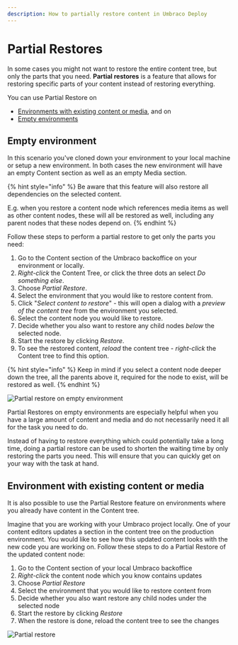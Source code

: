 ```yaml
---
description: How to partially restore content in Umbraco Deploy
---
```


# Partial Restores

In some cases you might not want to restore the entire content tree, but only the parts that you need. **Partial restores** is a feature that allows for restoring specific parts of your content instead of restoring everything.

You can use Partial Restore on

* [Environments with existing content or media](partial-restore.md#environment-with-existing-content-or-media), and on
* [Empty environments](partial-restore.md#empty-environment)

## Empty environment

In this scenario you've cloned down your environment to your local machine or setup a new environment. In both cases the new environment will have an empty Content section as well as an empty Media section.

{% hint style="info" %}
Be aware that this feature will also restore all dependencies on the selected content.

E.g. when you restore a content node which references media items as well as other content nodes, these will all be restored as well, including any parent nodes that these nodes depend on.
{% endhint %}

Follow these steps to perform a partial restore to get only the parts you need:

1. Go to the Content section of the Umbraco backoffice on your environment or locally.
2. _Right-click_ the Content Tree, or click the three dots an select _Do something else_.
3. Choose _Partial Restore_.
4. Select the environment that you would like to restore content from.
5. Click "_Select content to restore_" - this will open a dialog with a _preview of the content tree_ from the environment you selected.
6. Select the content node you would like to restore.
7. Decide whether you also want to restore any child nodes _below_ the selected node.
8. Start the restore by clicking _Restore_.
9. To see the restored content, _reload_ the content tree - _right-click_ the Content tree to find this option.

{% hint style="info" %}
Keep in mind if you select a content node deeper down the tree, all the parents above it, required for the node to exist, will be restored as well.
{% endhint %}

![Partial restore on empty environment](images/partialRestore-onEmpty-v9.gif)

Partial Restores on empty environments are especially helpful when you have a large amount of content and media and do not necessarily need it all for the task you need to do.

Instead of having to restore everything which could potentially take a long time, doing a partial restore can be used to shorten the waiting time by only restoring the parts you need. This will ensure that you can quickly get on your way with the task at hand.

## Environment with existing content or media

It is also possible to use the Partial Restore feature on environments where you already have content in the Content tree.

Imagine that you are working with your Umbraco project locally. One of your content editors updates a section in the content tree on the production environment. You would like to see how this updated content looks with the new code you are working on. Follow these steps to do a Partial Restore of the updated content node:

1. Go to the Content section of your local Umbraco backoffice
2. _Right-click_ the content node which you know contains updates
3. Choose _Partial Restore_
4. Select the environment that you would like to restore content from
5. Decide whether you also want restore any child nodes under the selected node
6. Start the restore by clicking _Restore_
7. When the restore is done, reload the content tree to see the changes

![Partial restore](images/partialRestore-onEnvWithContent.png)
